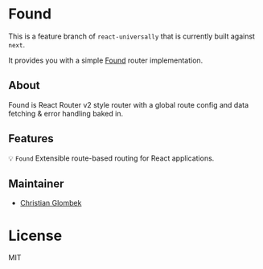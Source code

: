 # Found

This is a feature branch of `react-universally` that is currently built against `next`.

It provides you with a simple [Found](https://github.com/4Catalyzer/found) router implementation.

## About

Found is React Router v2 style router with a global route config and data fetching & error handling baked in.

## Features

:bulb: `Found` Extensible route-based routing for React applications.

## Maintainer

  - [Christian Glombek](https://github.com/LorbusChris)

# License

  MIT

